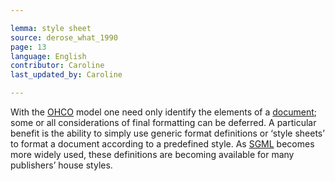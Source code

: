 ```yaml
---

lemma: style sheet
source: derose_what_1990
page: 13
language: English
contributor: Caroline
last_updated_by: Caroline

---
```


With the [OHCO](TextOHCO.html) model one need only identify the elements of a [document](document.html); some or all considerations of final formatting can be deferred. A particular benefit is the ability to simply use generic format definitions or ‘style sheets’ to format a document according to a predefined style. As [SGML](SGML.html) becomes more widely used, these definitions are becoming available for many publishers’ house styles.
